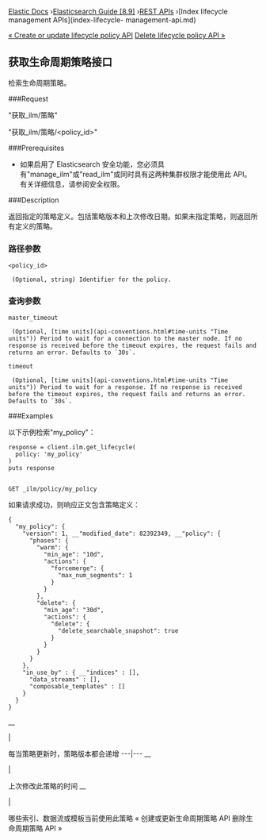 

[Elastic Docs](/guide/) ›[Elasticsearch Guide [8.9]](index.md) ›[REST
APIs](rest-apis.md) ›[Index lifecycle management APIs](index-lifecycle-
management-api.md)

[« Create or update lifecycle policy API](ilm-put-lifecycle.md) [Delete
lifecycle policy API »](ilm-delete-lifecycle.md)

## 获取生命周期策略接口

检索生命周期策略。

###Request

"获取_ilm/策略"

"获取_ilm/策略/<policy_id>"

###Prerequisites

* 如果启用了 Elasticsearch 安全功能，您必须具有"manage_ilm"或"read_ilm"或同时具有这两种集群权限才能使用此 API。有关详细信息，请参阅安全权限。

###Description

返回指定的策略定义。包括策略版本和上次修改日期。如果未指定策略，则返回所有定义的策略。

### 路径参数

`<policy_id>`

     (Optional, string) Identifier for the policy. 

### 查询参数

`master_timeout`

     (Optional, [time units](api-conventions.html#time-units "Time units")) Period to wait for a connection to the master node. If no response is received before the timeout expires, the request fails and returns an error. Defaults to `30s`. 
`timeout`

     (Optional, [time units](api-conventions.html#time-units "Time units")) Period to wait for a response. If no response is received before the timeout expires, the request fails and returns an error. Defaults to `30s`. 

###Examples

以下示例检索"my_policy"：

    
    
    response = client.ilm.get_lifecycle(
      policy: 'my_policy'
    )
    puts response
    
    
    GET _ilm/policy/my_policy

如果请求成功，则响应正文包含策略定义：

    
    
    {
      "my_policy": {
        "version": 1, __"modified_date": 82392349, __"policy": {
          "phases": {
            "warm": {
              "min_age": "10d",
              "actions": {
                "forcemerge": {
                  "max_num_segments": 1
                }
              }
            },
            "delete": {
              "min_age": "30d",
              "actions": {
                "delete": {
                  "delete_searchable_snapshot": true
                }
              }
            }
          }
        },
        "in_use_by" : { __"indices" : [],
          "data_streams" : [],
          "composable_templates" : []
        }
      }
    }

__

|

每当策略更新时，策略版本都会递增 ---|--- __

|

上次修改此策略的时间 __

|

哪些索引、数据流或模板当前使用此策略 « 创建或更新生命周期策略 API 删除生命周期策略 API »